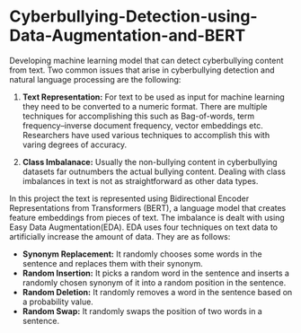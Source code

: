 # Cyberbullying-Detection-using-Data-Augmentation-and-BERT

Developing machine learning model that can detect cyberbullying content from text. Two  common  issues  that  arise  in  cyberbullying detection and natural language processing are the following:

1. **Text Representation:** For text to be used as input for machine learning they need to be converted to a numeric format. There are multiple techniques for accomplishing this such as Bag-of-words, term frequency–inverse document frequency, vector embeddings etc. Researchers have used various techniques to accomplish this with varing degrees of accuracy.

2. **Class Imbalanace:** Usually the non-bullying content in cyberbullying datasets far outnumbers the actual bullying content. Dealing with class imbalances in text is not as straightforward as other data types.

In this project the text is represented using Bidirectional Encoder Representations from Transformers (BERT), a language model that creates  feature  embeddings  from 
pieces of text. The imbalance is dealt with using Easy Data Augmentation(EDA). EDA uses four techniques on text data to artificially increase the amount of data. They are as follows: 
- **Synonym  Replacement:**  It  randomly  chooses  some  words  in  the  sentence  and  replaces  them  with 
their synonym. 
- **Random Insertion:** It picks a random word in the sentence and inserts a randomly chosen synonym 
of it into a random position in the sentence. 
- **Random Deletion:** It randomly removes a word in the sentence based on a probability value. 
- **Random Swap:** It randomly swaps the position of two words in a sentence.  
